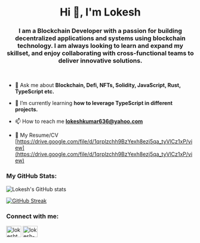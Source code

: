 <h1 align="center">Hi 👋, I'm Lokesh</h1>
<h3 align="center">I am a Blockchain Developer with a passion for building decentralized applications and systems using blockchain technology. I am always looking to learn and expand my skillset, and enjoy collaborating with cross-functional teams to deliver innovative solutions.</h3>
<br/>

- 💬 Ask me about **Blockchain, Defi, NFTs, Solidity, JavaScript, Rust, TypeScript etc.**

- 🌱 I’m currently learning **how to leverage TypeScript in different projects.**

- 📫 How to reach me **lokeshkumar636@yahoo.com**

- 📄 My Resume/CV [https://drive.google.com/file/d/1qrplzchh9BzYexh8ezj5qa_tyVlCz1xP/view](https://drive.google.com/file/d/1qrplzchh9BzYexh8ezj5qa_tyVlCz1xP/view)

<h3 align="left">My GitHub Stats:</h3>


![Lokesh's GitHub stats](https://github-readme-stats.vercel.app/api?username=codeTIT4N&show_icons=true&theme=dark)

[![GitHub Streak](https://github-readme-streak-stats.herokuapp.com?user=codeTIT4N&theme=dark)](https://git.io/streak-stats)

<h3 align="left">Connect with me:</h3>
<p align="left">
<a href="https://twitter.com/lokeshtweets_" target="blank"><img align="center" src="https://raw.githubusercontent.com/rahuldkjain/github-profile-readme-generator/master/src/images/icons/Social/twitter.svg" alt="lokeshtweets_" height="30" width="40" /></a>
<a href="https://linkedin.com/in/lokesh-kumar-nalot-0baa691b9" target="blank"><img align="center" src="https://raw.githubusercontent.com/rahuldkjain/github-profile-readme-generator/master/src/images/icons/Social/linked-in-alt.svg" alt="lokesh-kumar-nalot-0baa691b9" height="30" width="40" /></a>
</p>
